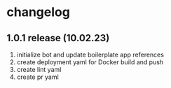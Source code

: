 # changelog

## 1.0.1 release (10.02.23)
1. initialize bot and update boilerplate app references
2. create deployment yaml for Docker build and push
3. create lint yaml
4. create pr yaml